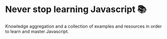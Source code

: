 # Never stop learning Javascript :books:

Knowledge aggregation and a collection of examples and resources in order to learn and master Javascript.
